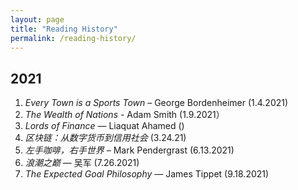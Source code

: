 ```yaml
---
layout: page
title: "Reading History"
permalink: /reading-history/
---
```


## 2021

1. _Every Town is a Sports Town_ – George Bordenheimer (1.4.2021)
2. _The Wealth of Nations_ - Adam Smith (1.9.2021）
3. _Lords of Finance_ — Liaquat Ahamed ()
4. _区块链：从数字货币到信用社会_ (3.24.21)
5. _左手咖啡，右手世界_ – Mark Pendergrast (6.13.2021)
6. _浪潮之巅_ — 吴军 (7.26.2021)
7. _The Expected Goal Philosophy_ — James Tippet (9.18.2021)


